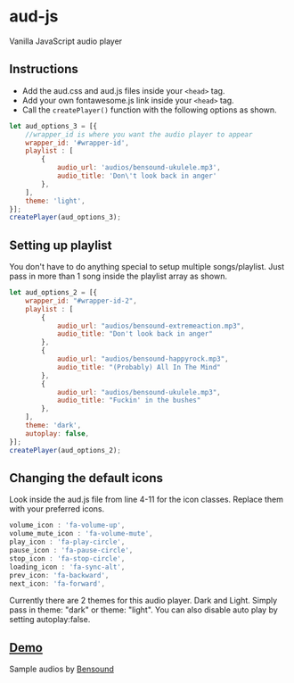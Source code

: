 # aud-js
Vanilla JavaScript audio player
## Instructions
* Add the aud.css and aud.js files inside your ```<head>``` tag.
* Add your own fontawesome.js link inside your ```<head>``` tag.
* Call the ```createPlayer()``` function with the following options as shown.
```javascript
let aud_options_3 = [{
    //wrapper_id is where you want the audio player to appear
    wrapper_id: '#wrapper-id',
    playlist : [
        {
            audio_url: 'audios/bensound-ukulele.mp3',
            audio_title: 'Don\'t look back in anger'
        },
    ],
    theme: 'light',
}];
createPlayer(aud_options_3);
```
## Setting up playlist
You don't have to do anything special to setup multiple songs/playlist. Just pass in more than 1 song inside the playlist array as shown.
```javascript
let aud_options_2 = [{
    wrapper_id: "#wrapper-id-2",
    playlist : [
        {
            audio_url: "audios/bensound-extremeaction.mp3",
            audio_title: "Don't look back in anger"
        },
        {
            audio_url: "audios/bensound-happyrock.mp3",
            audio_title: "(Probably) All In The Mind"
        },
        {
            audio_url: "audios/bensound-ukulele.mp3",
            audio_title: "Fuckin' in the bushes"
        },
    ],
    theme: 'dark',
    autoplay: false,
}];
createPlayer(aud_options_2);
```
##  Changing the default icons
Look inside the aud.js file from line 4-11 for the icon classes. Replace them with your preferred icons.
```javascript
volume_icon : 'fa-volume-up',
volume_mute_icon : 'fa-volume-mute',
play_icon : 'fa-play-circle',
pause_icon : 'fa-pause-circle',
stop_icon : 'fa-stop-circle',
loading_icon : 'fa-sync-alt',
prev_icon: 'fa-backward',
next_icon: 'fa-forward',
```
Currently there are 2 themes for this audio player. Dark and Light. Simply pass in theme: "dark" or theme: "light". You can also disable auto play by setting autoplay:false.

## [Demo](https://srkr.me/aud)

Sample audios by [Bensound](https://www.bensound.com/)



